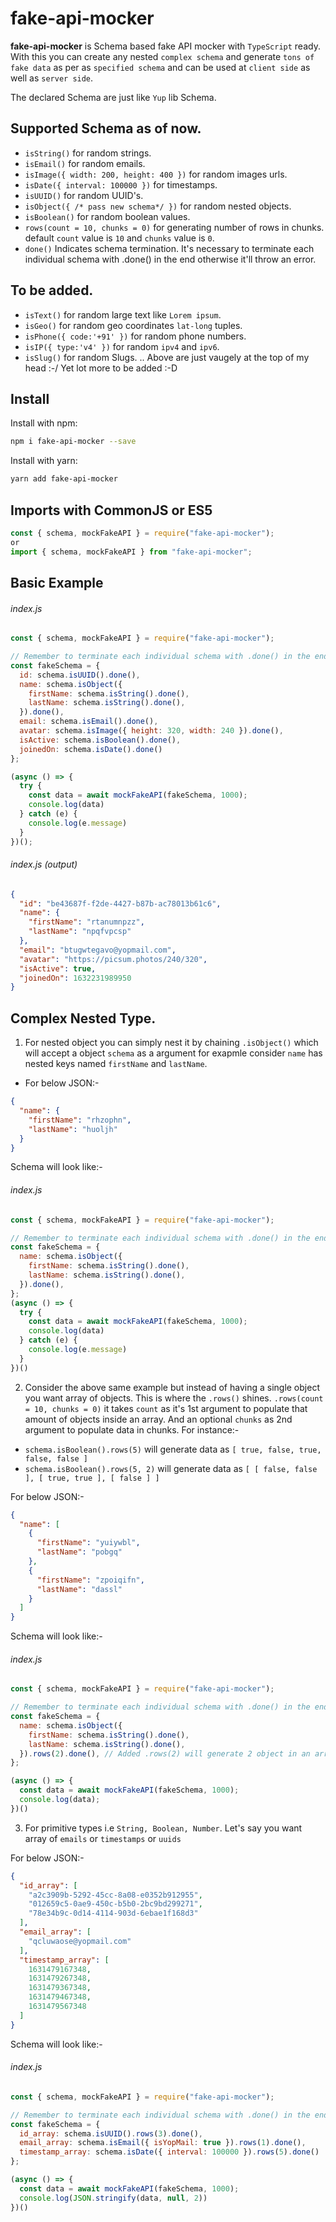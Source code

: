 # fake-api-mocker

**fake-api-mocker** is Schema based fake API mocker with `TypeScript` ready. With this you can create any nested `complex schema` and generate `tons of fake data` as per as `specified schema` and can be used at `client side` as well as `server side`.

The declared Schema are just like `Yup` lib Schema.
## Supported Schema as of now.
- ```isString()``` for random strings.
- ```isEmail()``` for random emails.
- ```isImage({ width: 200, height: 400 })``` for random images urls.
- ```isDate({ interval: 100000 })```  for timestamps.
- ```isUUID()``` for random UUID's.
- ```isObject({ /* pass new schema*/ })``` for random nested objects.
- ```isBoolean()``` for random boolean values.
- ```rows(count = 10, chunks = 0)``` for generating number of rows in chunks.
 default `count` value is `10` and `chunks` value is `0`.
- ```done()``` Indicates schema termination.
It's necessary to terminate each individual schema with .done() in the end otherwise it'll throw an error.

## To be added.
- ```isText()``` for random large text like `Lorem ipsum`.
- ```isGeo()``` for random geo coordinates `lat-long` tuples.
- ```isPhone({ code:'+91' })``` for random phone numbers.
- ```isIP({ type:'v4' })```  for random `ipv4` and `ipv6`.
- ```isSlug()``` for random Slugs.
.. Above are just vaugely at the top of my head :-/
 Yet lot more to be added :-D



## Install

Install with npm:

```sh
npm i fake-api-mocker --save
```

Install with yarn:

```sh
yarn add fake-api-mocker
```
## Imports with CommonJS or ES5
```js
const { schema, mockFakeAPI } = require("fake-api-mocker");
or 
import { schema, mockFakeAPI } from "fake-api-mocker";
```

## Basic Example

###### index.js
```js
const { schema, mockFakeAPI } = require("fake-api-mocker");

// Remember to terminate each individual schema with .done() in the end otherwise it'll throw an error.
const fakeSchema = {
  id: schema.isUUID().done(),
  name: schema.isObject({
    firstName: schema.isString().done(),
    lastName: schema.isString().done(),
  }).done(),
  email: schema.isEmail().done(),
  avatar: schema.isImage({ height: 320, width: 240 }).done(),
  isActive: schema.isBoolean().done(),
  joinedOn: schema.isDate().done()
};

(async () => {
  try {
    const data = await mockFakeAPI(fakeSchema, 1000);
    console.log(data)
  } catch (e) {
    console.log(e.message)
  }
})();
```
###### index.js (output)
```json
{
  "id": "be43687f-f2de-4427-b87b-ac78013b61c6",
  "name": {
    "firstName": "rtanumnpzz",
    "lastName": "npqfvpcsp"
  },
  "email": "btugwtegavo@yopmail.com",
  "avatar": "https://picsum.photos/240/320",
  "isActive": true,
  "joinedOn": 1632231989950
}
```
## Complex Nested Type.

1. For nested object you can simply nest it by chaining `.isObject()` which will accept a object `schema` as a argument 
for exapmle consider `name` has nested keys named `firstName` and `lastName`.

- For below JSON:-
```json
{
  "name": {
    "firstName": "rhzophn",
    "lastName": "huoljh"
  }
}
```

Schema will look like:-
###### index.js
```js
const { schema, mockFakeAPI } = require("fake-api-mocker");

// Remember to terminate each individual schema with .done() in the end otherwise it'll throw an error.
const fakeSchema = {
  name: schema.isObject({
    firstName: schema.isString().done(),
    lastName: schema.isString().done(),
  }).done(),
};
(async () => {
  try {
    const data = await mockFakeAPI(fakeSchema, 1000);
    console.log(data)
  } catch (e) {
    console.log(e.message)
  }
})()
```
 2. Consider the above same example but instead of having a single object you want array of objects. This is where the ```.rows()``` shines.
 `.rows(count = 10, chunks = 0)`  it takes `count` as it's 1st argument to populate that amount of objects inside an array. And an optional `chunks` as 2nd argument to populate data in chunks.
For instance:-
- `schema.isBoolean().rows(5)` will generate data as `[ true, false, true, false, false ]`
- `schema.isBoolean().rows(5, 2)` will generate data as `[ [ false, false ], [ true, true ], [ false ] ]`

For below JSON:-
```json
{
  "name": [
    {
      "firstName": "yuiywbl",
      "lastName": "pobgq"
    },
    {
      "firstName": "zpoiqifn",
      "lastName": "dassl"
    }
  ]
}
```

Schema will look like:-
###### index.js
```js
const { schema, mockFakeAPI } = require("fake-api-mocker");

// Remember to terminate each individual schema with .done() in the end otherwise it'll throw an error.
const fakeSchema = {
  name: schema.isObject({
    firstName: schema.isString().done(),
    lastName: schema.isString().done(),
  }).rows(2).done(), // Added .rows(2) will generate 2 object in an array
};

(async () => {
  const data = await mockFakeAPI(fakeSchema, 1000);
  console.log(data);
})()
```

3. For primitive types i.e `String, Boolean, Number`. Let's say you want array of `emails` or `timestamps` or `uuids`

For below JSON:-
```json
{
  "id_array": [
    "a2c3909b-5292-45cc-8a08-e0352b912955",
    "012659c5-0ae9-450c-b5b0-2bc9bd299271",
    "78e34b9c-0d14-4114-903d-6ebae1f168d3"
  ],
  "email_array": [
    "qcluwaose@yopmail.com"
  ],
  "timestamp_array": [
    1631479167348,
    1631479267348,
    1631479367348,
    1631479467348,
    1631479567348
  ]
}
```

Schema will look like:-
###### index.js
```js
const { schema, mockFakeAPI } = require("fake-api-mocker");

// Remember to terminate each individual schema with .done() in the end otherwise it'll throw an error.
const fakeSchema = {
  id_array: schema.isUUID().rows(3).done(),
  email_array: schema.isEmail({ isYopMail: true }).rows(1).done(),
  timestamp_array: schema.isDate({ interval: 100000 }).rows(5).done()
};

(async () => {
  const data = await mockFakeAPI(fakeSchema, 1000);
  console.log(JSON.stringify(data, null, 2))
})()
```